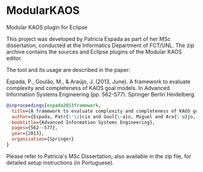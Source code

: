 # ModularKAOS
Modular KAOS plugin for Eclipse

This project was developed by Patricia Espada as part of her MSc dissertation, conducted at the Informatics Department of FCT/UNL.
The zip archive contains the sources and Eclipse plugins of the Modular KAOS editor.

The tool and its usage are described in the paper:

Espada, P., Goulão, M., & Araújo, J. (2013, June). A framework to evaluate complexity and completeness of KAOS goal models. In Advanced Information Systems Engineering (pp. 562-577). Springer Berlin Heidelberg.

```bibtex
@inproceedings{espada2013framework,
  title={A framework to evaluate complexity and completeness of KAOS goal models},
  author={Espada, Patr{\'\i}cia and Goul{\~a}o, Miguel and Ara{\'u}jo, Jo{\~a}o},
  booktitle={Advanced Information Systems Engineering},
  pages={562--577},
  year={2013},
  organization={Springer}
}
```
Please refer to Patricia's MSc Dissertation, also available in the zip file, for detailed setup instructions (in Portuguese).

